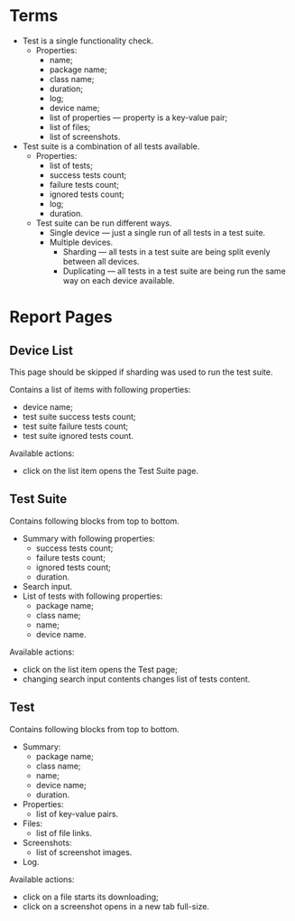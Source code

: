 # Terms

* Test is a single functionality check.
    * Properties:
        * name;
        * package name;
        * class name;
        * duration;
        * log;
        * device name;
        * list of properties — property is a key-value pair;
        * list of files;
        * list of screenshots.
* Test suite is a combination of all tests available.
    * Properties:
        * list of tests;
        * success tests count;
        * failure tests count;
        * ignored tests count;
        * log;
        * duration.
    * Test suite can be run different ways.
        * Single device — just a single run of all tests in a test suite.
        * Multiple devices.
            * Sharding — all tests in a test suite are being split evenly between all devices.
            * Duplicating — all tests in a test suite are being run the same way on each device available.

# Report Pages

## Device List

This page should be skipped if sharding was used to run the test suite.

Contains a list of items with following properties:

* device name;
* test suite success tests count;
* test suite failure tests count;
* test suite ignored tests count.

Available actions:

* click on the list item opens the Test Suite page.

## Test Suite

Contains following blocks from top to bottom.

* Summary with following properties:
    * success tests count;
    * failure tests count;
    * ignored tests count;
    * duration.
* Search input.
* List of tests with following properties:
    * package name;
    * class name;
    * name;
    * device name.
    
Available actions:

* click on the list item opens the Test page;
* changing search input contents changes list of tests content.

## Test

Contains following blocks from top to bottom.

* Summary:
    * package name;
    * class name;
    * name;
    * device name;
    * duration.
* Properties:
    * list of key-value pairs.
* Files:
    * list of file links.
* Screenshots:
    * list of screenshot images.
* Log.

Available actions:

* click on a file starts its downloading;
* click on a screenshot opens in a new tab full-size.
